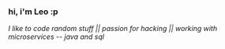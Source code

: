 ### hi, i'm Leo :p

<p><em> I like to code random stuff || passion for hacking || working with microservices -- java and sql</a>
 </em></p>

<!--START_SECTION:waka-->
<!--END_SECTION:waka-->